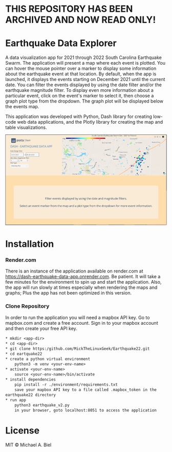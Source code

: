 # THIS REPOSITORY HAS BEEN ARCHIVED AND NOW READ ONLY!

# Earthquake Data Explorer

A data visualization app for 2021 through 2022 South Carolina Earthquake Swarm.  The application will present a map 
where each event is plotted.  You can hover the mouse pointer over a marker to display some information about the 
earthquake event at that location.  By default, when the app is launched, it displays the events starting on December 
2021 until the current date.  You can filter the events displayed by using the date filter and/or the earthquake 
magnitude filter.  To display even more information about a particular event, click on the event's marker to select it, 
then choose a graph plot type from the dropdown.  The graph plot will be displayed below the events map.

This application was developed with Python, Dash library for creating low-code web data applications, and the Plotly 
library for creating the map and table visualizations.

![App Preview](assets/images/preview55.png)

# Installation

### Render.com

There is an instance of the application available on render.com at https://dash-earthquake-data-app.onrender.com.
Be patient.  It will take a few minutes for the environment to spin up and start the application.  Also, the app will
run slowly at times especially when rendering the maps and graphs; Plus the app has not been optimized in this version.

### Clone Repository

In order to run the application you will need a mapbox API key.  Go to mapbox.com and create a free account.  Sign in to
your mapbox account and then create your free API key.

    * mkdir <app-dir>
    * cd <app-dir>
    * git clone https:/github.com/MickTheLinuxGeek/Earthquake22.git
    * cd eartquake22
    * create a python virtual environment
        python3 -m venv <your-env-name>
    * activate <your-env-name>
        source <your-env-name>/bin/activate
    * install dependencies
        pip install -r ./environment/requirements.txt
        save your mapbox API key to a file called .mapbox_token in the earthquake22 directory
    * run app
        python3 earthquake_v2.py
        in your browser, goto localhost:8051 to access the application

# License

MIT © Michael A. Biel
